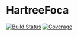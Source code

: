 # HartreeFoca

[![Build Status](https://github.com/Leticia-maria/HartreeFoca.jl/actions/workflows/CI.yml/badge.svg?branch=main)](https://github.com/Leticia-maria/HartreeFoca.jl/actions/workflows/CI.yml?query=branch%3Amain)
[![Coverage](https://codecov.io/gh/Leticia-maria/HartreeFoca.jl/branch/main/graph/badge.svg)](https://codecov.io/gh/Leticia-maria/HartreeFoca.jl)
